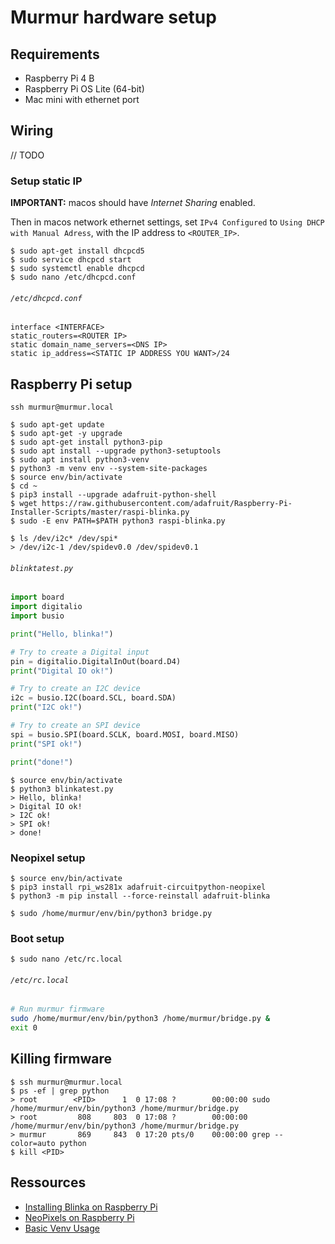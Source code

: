 # Murmur hardware setup

## Requirements

- Raspberry Pi 4 B
- Raspberry Pi OS Lite (64-bit)
- Mac mini with ethernet port

## Wiring

// TODO

### Setup static IP

<b>IMPORTANT:</b> macos should have _Internet Sharing_ enabled.

Then in macos network ethernet settings, set `IPv4 Configured` to `Using DHCP with Manual Adress`, with the IP address to `<ROUTER_IP>`.

```
$ sudo apt-get install dhcpcd5
$ sudo service dhcpcd start
$ sudo systemctl enable dhcpcd
$ sudo nano /etc/dhcpcd.conf
```

###### `/etc/dhcpcd.conf`
```
interface <INTERFACE>
static_routers=<ROUTER IP>
static domain_name_servers=<DNS IP>
static ip_address=<STATIC IP ADDRESS YOU WANT>/24
```

## Raspberry Pi setup

```shell
ssh murmur@murmur.local
```

```shell
$ sudo apt-get update
$ sudo apt-get -y upgrade
$ sudo apt-get install python3-pip
$ sudo apt install --upgrade python3-setuptools
$ sudo apt install python3-venv
$ python3 -m venv env --system-site-packages
$ source env/bin/activate
$ cd ~
$ pip3 install --upgrade adafruit-python-shell
$ wget https://raw.githubusercontent.com/adafruit/Raspberry-Pi-Installer-Scripts/master/raspi-blinka.py
$ sudo -E env PATH=$PATH python3 raspi-blinka.py
```

```shell
$ ls /dev/i2c* /dev/spi*
> /dev/i2c-1 /dev/spidev0.0 /dev/spidev0.1
```

###### `blinktatest.py`
```python
import board
import digitalio
import busio

print("Hello, blinka!")

# Try to create a Digital input
pin = digitalio.DigitalInOut(board.D4)
print("Digital IO ok!")

# Try to create an I2C device
i2c = busio.I2C(board.SCL, board.SDA)
print("I2C ok!")

# Try to create an SPI device
spi = busio.SPI(board.SCLK, board.MOSI, board.MISO)
print("SPI ok!")

print("done!")
```

```shell
$ source env/bin/activate
$ python3 blinkatest.py
> Hello, blinka!
> Digital IO ok!
> I2C ok!
> SPI ok!
> done!
```

### Neopixel setup

```shell
$ source env/bin/activate
$ pip3 install rpi_ws281x adafruit-circuitpython-neopixel
$ python3 -m pip install --force-reinstall adafruit-blinka
```

```shell
$ sudo /home/murmur/env/bin/python3 bridge.py
```

### Boot setup

```shell 
$ sudo nano /etc/rc.local
```

###### `/etc/rc.local`
```bash
# Run murmur firmware
sudo /home/murmur/env/bin/python3 /home/murmur/bridge.py &
exit 0
```

## Killing firmware

```shell
$ ssh murmur@murmur.local
$ ps -ef | grep python
> root        <PID>      1  0 17:08 ?        00:00:00 sudo /home/murmur/env/bin/python3 /home/murmur/bridge.py
> root         808     803  0 17:08 ?        00:00:00 /home/murmur/env/bin/python3 /home/murmur/bridge.py
> murmur       869     843  0 17:20 pts/0    00:00:00 grep --color=auto python
$ kill <PID>
```

## Ressources

- [Installing Blinka on Raspberry Pi](https://learn.adafruit.com/circuitpython-on-raspberrypi-linux/installing-circuitpython-on-raspberry-pi)
- [NeoPixels on Raspberry Pi](https://learn.adafruit.com/neopixels-on-raspberry-pi/python-usage)
- [Basic Venv Usage](https://learn.adafruit.com/python-virtual-environment-usage-on-raspberry-pi/basic-venv-usage)
